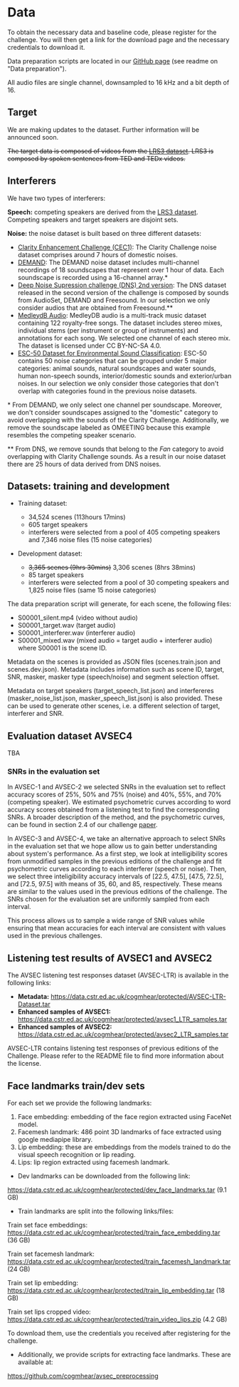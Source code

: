 # Data

To obtain the necessary data and baseline code, please register for the challenge. You will then get a link for the download page and the necessary credentials to download it.

Data preparation scripts are located in our [GitHub page](https://github.com/cogmhear/avse_challenge) (see readme on "Data preparation").

All audio files are single channel, downsampled to 16 kHz and a bit depth of 16.

## Target

We are making updates to the dataset. Further information will be announced soon. 

~~The target data is composed of videos from the [LRS3 dataset](https://mm.kaist.ac.kr/datasets/lip_reading/). LRS3 is composed by spoken sentences from TED and TEDx videos.~~ 

## Interferers

We have two types of interferers:

**Speech:** competing speakers are derived from the [LRS3 dataset](https://mm.kaist.ac.kr/datasets/lip_reading/). Competing speakers and target speakers are disjoint sets.

**Noise:** the noise dataset is built based on three different datasets:

- [Clarity Enhancement Challenge (CEC1)](https://github.com/claritychallenge/clarity/tree/main/recipes/cec1): The Clarity Challenge noise dataset comprises around 7 hours of domestic noises. 
- [DEMAND](https://zenodo.org/record/1227121#.YpZHLRPMLPY): The DEMAND noise dataset includes multi-channel recordings of 18 soundscapes that represent over 1 hour of data. Each soundscape is recorded using a 16-channel array.\*
- [Deep Noise Supression challenge (DNS) 2nd version](https://github.com/microsoft/DNS-Challenge): The DNS dataset released in the second version of the challenge is composed by sounds from AudioSet, DEMAND and Freesound. In our selection we only consider audios that are obtained from Freesound.\*\* 
- [MedleydB Audio](https://medleydb.weebly.com/): MedleyDB audio is a multi-track music dataset containing 122 royalty-free songs. The dataset includes stereo mixes, individual stems (per instrument or group of instruments) and annotations for each song. We selected one channel of each stereo mix. The dataset is licensed under CC BY-NC-SA 4.0. 
- [ESC-50 Dataset for Environmental Sound Classification](https://github.com/karolpiczak/ESC-50): ESC-50 contains 50 noise categories that can be grouped under 5 major categories: animal sounds, natural soundscapes and water sounds, human non-speech sounds, interior/domestic sounds and exterior/urban noises. In our selection we only consider those categories that don't overlap with categories found in the previous noise datasets. 


\* From DEMAND, we only select one channel per soundscape. Moreover, we don't consider soundscapes assigned to the "domestic" category to avoid overlapping with the sounds of the Clarity Challenge. Additionally, we remove the soundscape labeled as OMEETING because this example resembles the competing speaker scenario. 

\*\* From DNS, we remove sounds that belong to the *Fan* category to avoid overlapping with Clarity Challenge sounds. As a result in our noise dataset there are 25 hours of data derived from DNS noises. 

## Datasets: training and development

* Training dataset: 
  - 34,524 scenes (113hours 17mins)
  - 605 target speakers
  - interferers were selected from a pool of 405 competing speakers and 7,346 noise files (15 noise categories)

* Development dataset: 
  - ~~3,365 scenes (9hrs 30mins)~~ 3,306 scenes (8hrs 38mins)
  - 85 target speakers
  - interferers were selected from a pool of 30 competing speakers and 1,825 noise files (same 15 noise categories) 

[//]: # (* Evaluation dataset:)

[//]: # (  - 1,389 scenes &#40;2hrs 23mins&#41;)

[//]: # (  - 2,792 scenes &#40;4hours 32mins&#41;. Divided into 1,396 scenes for leadeboard and 1,396 scenes for listening test &#40;2hours 16 minutes each&#41;.)


The data preparation script will generate, for each scene, the following files:
- S00001_silent.mp4 (video without audio)
- S00001_target.wav (target audio)
- S00001_interferer.wav (interferer audio)
- S00001_mixed.wav (mixed audio = target audio + interferer audio)
where S00001 is the scene ID.

Metadata on the scenes is provided as JSON files (scenes.train.json and scenes.dev.json). Metadata includes information such as scene ID, target, SNR, masker, masker type (speech/noise) and segment selection offset. 

Metadata on target speakers (target_speech_list.json) and interfereres (masker_noise_list.json, masker_speech_list.json) is also provided. These can be used to generate other scenes, i.e. a different selection of target, interferer and SNR.

## Evaluation dataset AVSEC4

TBA

[//]: # (- Contains 2,400 scenes. )

[//]: # (- Results from the leaderboard are computed from 1,000 scenes. Scenes that will be used in the listening test are different from those used in the leaderboard.)

[//]: # ()
[//]: # (The evaluation dataset can be found here: )

[//]: # ()
[//]: # (https://data.cstr.ed.ac.uk/cogmhear/protected/avsec3_evalset.tar)

[//]: # ()
[//]: # (Clean targets for avsec-3 eval set:)

[//]: # ()
[//]: # (https://data.cstr.ed.ac.uk/cogmhear/protected/avsec3_clean_targets.tar)

[//]: # ()
[//]: # (Hint: credentials are the same as the ones used to download the noise dataset and the metadata)

### SNRs in the evaluation set

In AVSEC-1 and AVSEC-2 we selected SNRs in the evaluation set to reflect accuracy scores of 25%, 50% and 75% (noise) and 40%, 55%, and 70% (competing speaker). We estimated psychometric curves according to word accuracy scores obtained from a listening test to find the corresponding SNRs. A broader description of the method, and the psychometric curves, can be found in section 2.4 of our challenge [paper](https://www.pure.ed.ac.uk/ws/portalfiles/portal/305863115/AVSE_Challenge_ALDANA_DOA30092022_AFV.pdf).

In AVSEC-3 and AVSEC-4, we take an alternative approach to select SNRs in the evaluation set that we hope allow us to gain better understanding about system's performance.
As a first step, we look at intelligibility scores from unmodified samples in the previous editions of the challenge and fit psychometric curves according to each interferer (speech or noise). Then, we select three inteligibility accuracy intervals of [22.5, 47.5], [47.5, 72.5], and [72.5, 97.5] with means of 35, 60, and 85, respectively. These means are similar to the values used in the previous editions of the challenge. The SNRs chosen for the evaluation set are uniformly sampled from each interval.  

This process allows us to sample a wide range of SNR values while ensuring that mean accuracies for each interval are consistent with values used in the previous challenges.


## Listening test results of AVSEC1 and AVSEC2

The AVSEC listening test responses dataset (AVSEC-LTR) is available in the following links:

- **Metadata:**
https://data.cstr.ed.ac.uk/cogmhear/protected/AVSEC-LTR-Dataset.tar
- **Enhanced samples of AVSEC1:**
https://data.cstr.ed.ac.uk/cogmhear/protected/avsec1_LTR_samples.tar
- **Enhanced samples of AVSEC2:**
https://data.cstr.ed.ac.uk/cogmhear/protected/avsec2_LTR_samples.tar


AVSEC-LTR contains listening test responses of previous editions of the Challenge. 
Please refer to the README file to find more information about the license. 

## Face landmarks train/dev sets

For each set we provide the following landmarks:

1) Face embedding: embedding of the face region extracted using FaceNet model.
2) Facemesh landmark: 486 point 3D landmarks of face extracted using google mediapipe library.
3) Lip embedding: these are embeddings from the models trained to do the visual speech recognition or lip reading.
4) Lips: lip region extracted using facemesh landmark.

- Dev landmarks can be downloaded from the following link: 

https://data.cstr.ed.ac.uk/cogmhear/protected/dev_face_landmarks.tar (9.1 GB) 

- Train landmarks are split into the following links/files:

Train set face embeddings: https://data.cstr.ed.ac.uk/cogmhear/protected/train_face_embedding.tar (36 GB) 

Train set facemesh landmark: https://data.cstr.ed.ac.uk/cogmhear/protected/train_facemesh_landmark.tar (24 GB) 

Train set lip embedding: https://data.cstr.ed.ac.uk/cogmhear/protected/train_lip_embedding.tar (18 GB) 

Train set lips cropped video: https://data.cstr.ed.ac.uk/cogmhear/protected/train_video_lips.zip (4.2 GB) 

To download them, use the credentials you received after registering for the challenge.

- Additionally, we provide scripts for extracting face landmarks. These are available at:

https://github.com/cogmhear/avsec_preprocessing


